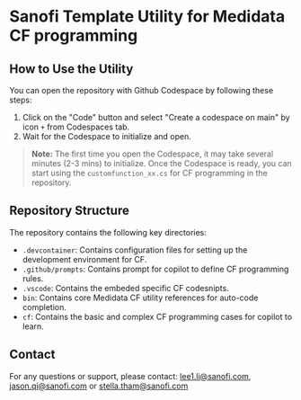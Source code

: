 # Sanofi Template Utility for Medidata CF programming

## How to Use the Utility

You can open the repository with Github Codespace by following these steps:
1. Click on the "Code" button and select "Create a codespace on main" by icon `+` from Codespaces tab.
2. Wait for the Codespace to initialize and open.

> **Note:** The first time you open the Codespace, it may take several minutes (2-3 mins) to initialize. Once the Codespace is ready, you can start using the `customfunction_xx.cs` for CF programming in the repository.

## Repository Structure

The repository contains the following key directories:

- `.devcontainer`: Contains configuration files for setting up the development environment for CF.
- `.github/prompts`: Contains prompt for copilot to define CF programming rules.
- `.vscode`: Contains the embeded specific CF codesnipts.
- `bin`: Contains core Medidata CF utility references for auto-code completion.
- `cf`: Contains the basic and complex CF programming cases for copilot to learn.

## Contact

For any questions or support, please contact: [lee1.li@sanofi.com](mailto:lee1.li@sanofi.com), [jason.qi@sanofi.com](mailto:jason.qi@sanofi.com) or [stella.tham@sanofi.com](mailto:Stella.Tham@sanofi.com)


